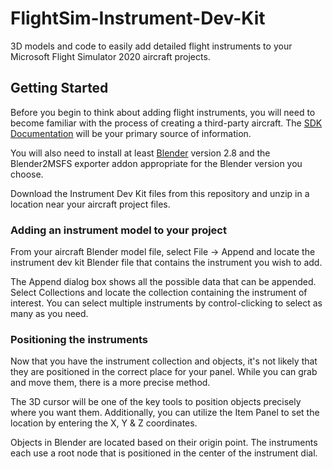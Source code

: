 
# FlightSim-Instrument-Dev-Kit
3D models and code to easily add detailed flight instruments to your Microsoft Flight Simulator 2020 aircraft projects.

## Getting Started
Before you begin to think about adding flight instruments, you will need to become familiar with the process of creating a third-party aircraft. The [SDK Documentation](https://docs.flightsimulator.com/html/index.htm) will be your primary source of information. 

You will also need to install at least [Blender](https://www.blender.org/download/) version 2.8 and the Blender2MSFS exporter addon appropriate for the Blender version you choose.

Download the Instrument Dev Kit files from this repository and unzip in a location near your aircraft project files. 

### Adding an instrument model to your project
From your aircraft Blender model file, select File -> Append and locate the instrument dev kit Blender file that contains the instrument you wish to add. 

The Append dialog box shows all the possible data that can be appended. Select Collections and locate the collection containing the instrument of interest. You can select multiple instruments by control-clicking to select as many as you need.



### Positioning the instruments
Now that you have the instrument collection and objects, it's not likely that they are positioned in the correct place for your panel. While you can grab and move them, there is a more precise method.

The 3D cursor will be one of the key tools to position objects precisely where you want them. Additionally, you can utilize the Item Panel to set the location by entering the X, Y & Z coordinates.

Objects in Blender are located based on their origin point. The instruments each use a root node that is positioned in the center of the instrument dial. 

